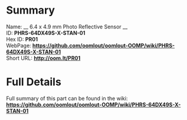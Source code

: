 
Summary
=================
  
Name: __ 6.4 x 4.9 mm Photo Reflective Sensor __    
ID: __PHRS-64DX49S-X-STAN-01__   
Hex ID: __PR01__   
WebPage: __https://github.com/oomlout/oomlout-OOMP/wiki/PHRS-64DX49S-X-STAN-01__   
Short URL: __http://oom.lt/PR01__   

Full Details
==========================
Full summary of this part can be found in the wiki:   
__https://github.com/oomlout/oomlout-OOMP/wiki/PHRS-64DX49S-X-STAN-01__    

